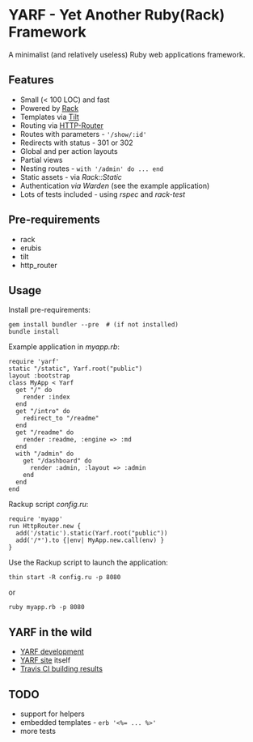 # YARF - Yet Another Ruby(Rack) Framework

A minimalist (and relatively useless) Ruby web applications framework.


## Features

* Small (< 100 LOC) and fast
* Powered by [Rack](https://github.com/chneukirchen/rack)
* Templates via [Tilt](https://github.com/rtomayko/tilt)
* Routing via [HTTP-Router](https://github.com/joshbuddy/http_router)
* Routes with parameters - <code>'/show/:id'</code>
* Redirects with status - 301 or 302
* Global and per action layouts
* Partial views
* Nesting routes - <code>with '/admin' do ... end</code>
* Static assets - via *Rack::Static*
* Authentication *via Warden* (see the example application)
* Lots of tests included - using *rspec* and *rack-test*


## Pre-requirements

* rack
* erubis
* tilt
* http_router


## Usage

Install pre-requirements:

    gem install bundler --pre  # (if not installed)
    bundle install

Example application in *myapp.rb*:

    require 'yarf'
    static "/static", Yarf.root("public")
    layout :bootstrap
    class MyApp < Yarf
      get "/" do
        render :index
      end
      get "/intro" do
        redirect_to "/readme"
      end
      get "/readme" do
        render :readme, :engine => :md
      end
      with "/admin" do
        get "/dashboard" do
          render :admin, :layout => :admin
        end
      end
    end

Rackup script *config.ru*:

    require 'myapp'
    run HttpRouter.new {
      add('/static').static(Yarf.root("public"))
      add('/*').to {|env| MyApp.new.call(env) }
    }

Use the Rackup script to launch the application:

    thin start -R config.ru -p 8080

or

    ruby myapp.rb -p 8080

## YARF in the wild

* [YARF development](https://github.com/zh/yarf)
* [YARF site](http://yarf.herokuapp.com/) itself
* [Travis CI building results](http://travis-ci.org/#!/zh/yarf)


## TODO

* support for helpers
* embedded templates - <code>erb '<%= ... %>'</code>
* more tests
